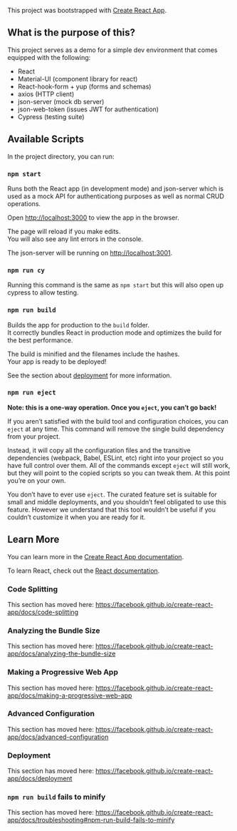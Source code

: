 This project was bootstrapped with [Create React App](https://github.com/facebook/create-react-app).

## What is the purpose of this?

This project serves as a demo for a simple dev environment that comes equipped with the following:

- React
- Material-UI (component library for react)
- React-hook-form + yup (forms and schemas)
- axios (HTTP client)
- json-server (mock db server)
- json-web-token (issues JWT for authentication)
- Cypress (testing suite)

## Available Scripts

In the project directory, you can run:

### `npm start`

Runs both the React app (in development mode) and json-server which is used as a mock API for authenticationg purposes as well as normal CRUD operations.

Open [http://localhost:3000](http://localhost:3000) to view the app in the browser.

The page will reload if you make edits.<br />
You will also see any lint errors in the console.

The json-server will be running on [http://localhost:3001](http://localhost:3001).

### `npm run cy`

Running this command is the same as `npm start` but this will also open up cypress to allow testing.

### `npm run build`

Builds the app for production to the `build` folder.<br />
It correctly bundles React in production mode and optimizes the build for the best performance.

The build is minified and the filenames include the hashes.<br />
Your app is ready to be deployed!

See the section about [deployment](https://facebook.github.io/create-react-app/docs/deployment) for more information.

### `npm run eject`

**Note: this is a one-way operation. Once you `eject`, you can’t go back!**

If you aren’t satisfied with the build tool and configuration choices, you can `eject` at any time. This command will remove the single build dependency from your project.

Instead, it will copy all the configuration files and the transitive dependencies (webpack, Babel, ESLint, etc) right into your project so you have full control over them. All of the commands except `eject` will still work, but they will point to the copied scripts so you can tweak them. At this point you’re on your own.

You don’t have to ever use `eject`. The curated feature set is suitable for small and middle deployments, and you shouldn’t feel obligated to use this feature. However we understand that this tool wouldn’t be useful if you couldn’t customize it when you are ready for it.

## Learn More

You can learn more in the [Create React App documentation](https://facebook.github.io/create-react-app/docs/getting-started).

To learn React, check out the [React documentation](https://reactjs.org/).

### Code Splitting

This section has moved here: https://facebook.github.io/create-react-app/docs/code-splitting

### Analyzing the Bundle Size

This section has moved here: https://facebook.github.io/create-react-app/docs/analyzing-the-bundle-size

### Making a Progressive Web App

This section has moved here: https://facebook.github.io/create-react-app/docs/making-a-progressive-web-app

### Advanced Configuration

This section has moved here: https://facebook.github.io/create-react-app/docs/advanced-configuration

### Deployment

This section has moved here: https://facebook.github.io/create-react-app/docs/deployment

### `npm run build` fails to minify

This section has moved here: https://facebook.github.io/create-react-app/docs/troubleshooting#npm-run-build-fails-to-minify
